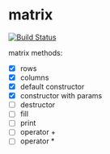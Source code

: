 # matrix

[![Build Status](https://travis-ci.org/djabri1422/matrix.svg?branch=master)](https://travis-ci.org/justcppdeveloper/matrix)

matrix methods:
- [x] rows
- [x] columns
- [x] default constructor
- [x] constructor with params
- [ ] destructor
- [ ] fill
- [ ] print
- [ ] operator +
- [ ] operator *
